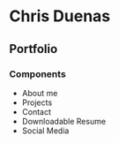 # Chris Duenas
## Portfolio

### Components
- About me
- Projects
- Contact
- Downloadable Resume
- Social Media